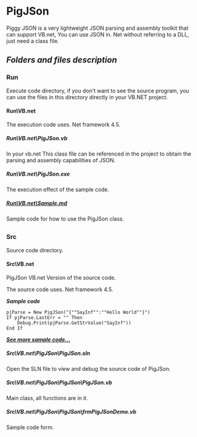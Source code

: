 # PigJSon
Piggy JSON is a very lightweight JSON parsing and assembly toolkit that can support VB.net, You can use JSON in. Net without referring to a DLL, just need a class file.

## ***Folders and files description***

### Run

Execute code directory, if you don't want to see the source program, you can use the files in this directory directly in your VB.NET project.

#### Run\VB.net

The execution code uses. Net framework 4.5.

##### Run\VB.net\PigJSon.vb

In your vb.net This class file can be referenced in the project to obtain the parsing and assembly capabilities of JSON.

##### Run\VB.net\PigJSon.exe

The execution effect of the sample code.

##### [Run\VB.net\Sample.md](https://github.com/PhongSeow/PigJSon/blob/master/Run/VB.net/Sample.md)

Sample code for how to use the PigJSon class.

## 

### Src

Source code directory.

#### Src\VB.net

PigJSon VB.net Version of the source code.

The source code uses. Net framework 4.5.

***Sample code***

```
pjParse = New PigJSon("{""SayInf"":""Hello World""}")
If pjParse.LastErr = "" Then
	Debug.Print(pjParse.GetStrValue("SayInf"))
End If
```

***[See more sample code...](https://github.com/PhongSeow/PigJSon/blob/master/Run/VB.net/Sample.md)***

##### Src\VB.net\PigJSon\PigJSon.sln

Open the SLN file to view and debug the source code of PigJSon.

##### Src\VB.net\PigJSon\PigJSon\PigJSon.vb

Main class, all functions are in it.

##### Src\VB.net\PigJSon\PigJSon\frmPigJSonDemo.vb

Sample code form.


